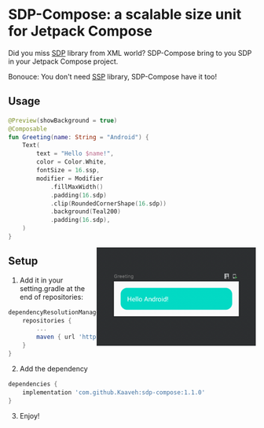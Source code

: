# SDP-Compose: a scalable size unit for Jetpack Compose

Did you miss [SDP](https://github.com/intuit/sdp) library from XML world? SDP-Compose bring to you SDP in your Jetpack Compose project.

Bonouce: You don't need [SSP](https://github.com/intuit/ssp) library, SDP-Compose have it too!

## Usage

```Kotlin
@Preview(showBackground = true)
@Composable
fun Greeting(name: String = "Android") {
    Text(
        text = "Hello $name!",
        color = Color.White,
        fontSize = 16.ssp,
        modifier = Modifier
            .fillMaxWidth()
            .padding(16.sdp)
            .clip(RoundedCornerShape(16.sdp))
            .background(Teal200)
            .padding(16.sdp),
    )
}
```

<img style="float: right;" src="https://github.com/Kaaveh/sdp-compose/blob/main/screenshots/1.png" height="200"/>

## Setup

1. Add it in your setting.gradle at the end of repositories:
```gradle
dependencyResolutionManagement {
	repositories {
		...
		maven { url 'https://jitpack.io' }
	}
}
```

2. Add the dependency
```gradle
dependencies {
	implementation 'com.github.Kaaveh:sdp-compose:1.1.0'
}
```
3. Enjoy!
